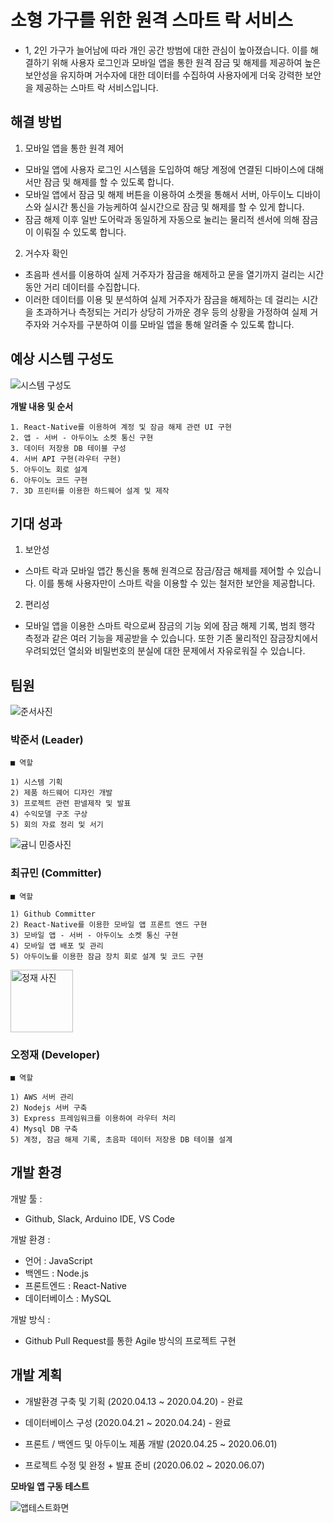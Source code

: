 **소형 가구를 위한 원격 스마트 락 서비스**
=============

- 1, 2인 가구가 늘어남에 따라 개인 공간 방범에 대한 관심이 높아졌습니다. 이를 해결하기 위해 사용자 로그인과 모바일 앱을 통한 원격 잠금 및 해제를 제공하여 높은 보안성을 유지하며 거수자에 대한 데이터를 수집하여 사용자에게 더욱 강력한 보안을 제공하는 스마트 락 서비스입니다.

**해결 방법**
------------
1. 모바일 앱을 통한 원격 제어
- 모바일 앱에 사용자 로그인 시스템을 도입하여 해당 계정에 연결된 디바이스에 대해서만 잠금 및 해제를 할 수 있도록 합니다.
- 모바일 앱에서 잠금 및 해제 버튼을 이용하여 소켓을 통해서 서버, 아두이노 디바이스와 실시간 통신을 가능케하여 실시간으로 잠금 및 해제를 할 수 있게 합니다.
- 잠금 해제 이후 일반 도어락과 동일하게 자동으로 눌리는 물리적 센서에 의해 잠금이 이뤄질 수 있도록 합니다.

2. 거수자 확인
- 초음파 센서를 이용하여 실제 거주자가 잠금을 해제하고 문을 열기까지 걸리는 시간 동안 거리 데이터를 수집합니다.
- 이러한 데이터를 이용 및 분석하여 실제 거주자가 잠금을 해제하는 데 걸리는 시간을 초과하거나 측정되는 거리가 상당히 가까운 경우 등의 상황을 가정하여 실제 거주자와 거수자를 구분하여 이를 모바일 앱을 통해 알려줄 수 있도록 합니다.

**예상 시스템 구성도**
---------------
![시스템 구성도](https://user-images.githubusercontent.com/49565544/80301903-be667b00-87e1-11ea-986d-67a12196e141.png)

**개발 내용 및 순서**
```
1. React-Native를 이용하여 계정 및 잠금 해제 관련 UI 구현
2. 앱 - 서버 - 아두이노 소켓 통신 구현
3. 데이터 저장용 DB 테이블 구성
4. 서버 API 구현(라우터 구현)
5. 아두이노 회로 설계
6. 아두이노 코드 구현
7. 3D 프린터를 이용한 하드웨어 설계 및 제작
```
**기대 성과**
---------------
1. 보안성  
- 스마트 락과 모바일 앱간 통신을 통해 원격으로 잠금/잠금 해제를 제어할 수 있습니다. 이를 통해 사용자만이 스마트 락을 이용할 수 있는 철저한 보안을 제공합니다.

2. 편리성  
- 모바일 앱을 이용한 스마트 락으로써 잠금의 기능 외에 잠금 해제 기록, 범죄 행각 측정과 같은 여러 기능을 제공받을 수 있습니다. 또한 기존 물리적인 잠금장치에서 우려되었던 열쇠와 비밀번호의 분실에 대한 문제에서 자유로워질 수 있습니다.

**팀원**
--------
![준서사진](https://user-images.githubusercontent.com/49565544/79038549-15caef80-7c15-11ea-86c8-3a50f6775fc7.jpg)


### 박준서 (Leader)
```
■ 역할

1) 시스템 기획
2) 제품 하드웨어 디자인 개발
3) 프로젝트 관련 판넬제작 및 발표 
4) 수익모델 구조 구상
5) 회의 자료 정리 및 서기

```
![귬니 민증사진](https://user-images.githubusercontent.com/49565544/79038580-4874e800-7c15-11ea-987f-52f195b15403.jpg)

### 최규민 (Committer)
```
■ 역할

1) Github Committer
2) React-Native를 이용한 모바일 앱 프론트 엔드 구현
3) 모바일 앱 - 서버 - 아두이노 소켓 통신 구현
4) 모바일 앱 배포 및 관리
5) 아두이노를 이용한 잠금 장치 회로 설계 및 코드 구현

```
<img width="100" alt="정재 사진" src="https://user-images.githubusercontent.com/49565544/79038452-5413df00-7c14-11ea-84e7-2b5edcd0ba07.png">

### 오정재 (Developer)
```
■ 역할 

1) AWS 서버 관리
2) Nodejs 서버 구축
3) Express 프레임워크를 이용하여 라우터 처리
4) Mysql DB 구축
5) 계정, 잠금 해제 기록, 초음파 데이터 저장용 DB 테이블 설계
```

**개발 환경**
-------
개발 툴 : 
* Github, Slack, Arduino IDE, VS Code

개발 환경 :
* 언어 : JavaScript
* 백엔드 : Node.js
* 프론트엔드 : React-Native
* 데이터베이스 : MySQL

개발 방식 :
* Github Pull Request를 통한 Agile 방식의 프로젝트 구현

**개발 계획**
--------
* 개발환경 구축 및 기획 (2020.04.13 ~ 2020.04.20) - 완료

* 데이터베이스 구성 (2020.04.21 ~ 2020.04.24) - 완료

* 프론트 / 백엔드 및 아두이노 제품 개발 (2020.04.25 ~ 2020.06.01)

* 프로젝트 수정 및 완정 + 발표 준비 (2020.06.02 ~ 2020.06.07)
  
  
**모바일 앱 구동 테스트**

![앱테스트화면](https://user-images.githubusercontent.com/49565544/80347231-00a5c000-88a7-11ea-9836-9ff88545fc7f.gif)







